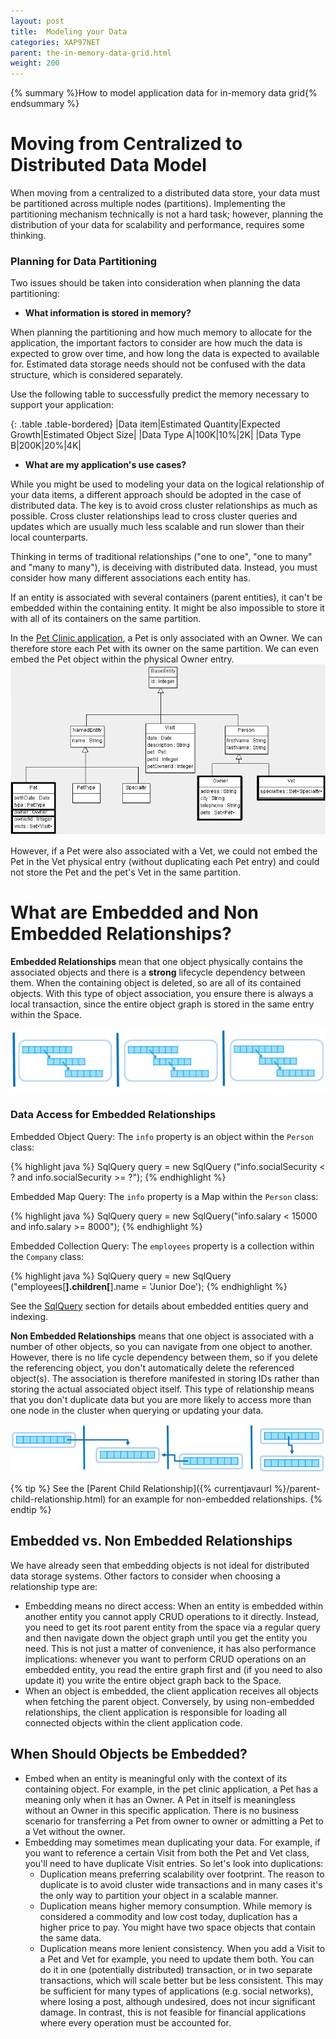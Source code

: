 ```yaml
---
layout: post
title:  Modeling your Data
categories: XAP97NET
parent: the-in-memory-data-grid.html
weight: 200
---
```


{% summary %}How to model application data for in-memory data grid{% endsummary %}

# Moving from Centralized to Distributed Data Model

When moving from a centralized to a distributed data store, your data must be partitioned across multiple nodes (partitions). Implementing the partitioning mechanism technically is not a hard task; however, planning the distribution of your data for scalability and performance, requires some thinking.

### Planning for Data Partitioning

Two issues should be taken into consideration when planning the data partitioning:

- **What information is stored in memory?**

When planning the partitioning and how much memory to allocate for the application, the important factors to consider are how much the data is expected to grow over time, and how long the data is expected to available for. Estimated data storage needs should not be confused with the data structure, which is considered separately.

Use the following table to successfully predict the memory necessary to support your application:

{: .table .table-bordered}
|Data item|Estimated Quantity|Expected Growth|Estimated Object Size|
|Data Type A|100K|10%|2K|
|Data Type B|200K|20%|4K|

- **What are my application's use cases?**

While you might be used to modeling your data on the logical relationship of your data items, a different approach should be adopted in the case of distributed data. The key is to avoid cross cluster relationships as much as possible. Cross cluster relationships lead to cross cluster queries and updates which are usually much less scalable and run slower than their local counterparts.

Thinking in terms of traditional relationships ("one to one", "one to many" and "many to many"), is deceiving with distributed data. Instead, you must consider how many different associations each entity has.

If an entity is associated with several containers (parent entities), it can't be embedded within the containing entity. It might be also impossible to store it with all of its containers on the same partition.

In the [Pet Clinic application](http://www.openspaces.org/display/DAE/GigaSpaces+PetClinic), a Pet is only associated with an Owner. We can therefore store each Pet with its owner on the same partition. We can even embed the Pet object within the physical Owner entry.
![petclinic_class_model.gif](/attachment_files/dotnet/petclinic_class_model.gif)

However, if a Pet were also associated with a Vet, we could not embed the Pet in the Vet physical entry (without duplicating each Pet entry) and could not store the Pet and the pet's Vet in the same partition.

# What are Embedded and Non Embedded Relationships?

**Embedded Relationships** mean that one object physically contains the associated objects and there is a **strong** lifecycle dependency between them. When the containing object is deleted, so are all of  its contained objects. With this type of object association, you ensure there is always a local transaction, since the entire object graph is stored in the same entry within the Space.

![model_embed.jpg](/attachment_files/dotnet/model_embed.jpg)

### Data Access for Embedded Relationships

Embedded Object Query: The `info` property is an object within the `Person` class:

{% highlight java %}
SqlQuery<Person> query = new SqlQuery<Person>
	("info.socialSecurity < ? and info.socialSecurity >= ?");
{% endhighlight %}

Embedded Map Query: The `info` property is a Map within the `Person` class:

{% highlight java %}
SqlQuery<Person> query =
new SqlQuery<Person>("info.salary < 15000 and info.salary >= 8000");
{% endhighlight %}

Embedded Collection Query: The `employees` property is a collection within the `Company` class:

{% highlight java %}
SqlQuery<Company> query =
	new SqlQuery<Company>
	("employees[**].children[**].name = 'Junior Doe');
{% endhighlight %}

See the [SqlQuery](./sqlquery.html) section for details about embedded entities query and indexing.

**Non Embedded Relationships** means that one object is associated with a number of other objects, so you can navigate from one object to another. However, there is no life cycle dependency between them, so if you delete the referencing object, you don't automatically delete the referenced object(s). The association is therefore manifested in storing IDs rather than storing the actual associated object itself. This type of relationship means that you don't duplicate data but you are more likely to access more than one node in the cluster when querying or updating your data.

![model_non_embed.jpg](/attachment_files/dotnet/model_non_embed.jpg)

{% tip %}
See the [Parent Child Relationship]({% currentjavaurl %}/parent-child-relationship.html) for an example for non-embedded relationships.
{% endtip %}

## Embedded vs. Non Embedded Relationships

We have already seen that embedding objects is not ideal for distributed data storage systems. Other factors to consider when choosing a relationship type are:

- Embedding means no direct access: When an entity is embedded within another entity you cannot apply CRUD operations to it directly. Instead, you need to get its root parent entity from the space via a regular query and then navigate down the object graph until you get the entity you need. This is not just a matter of convenience, it has also performance implications: whenever you want to perform CRUD operations on an embedded entity, you read the entire graph first and (if you need to also update it) you write the entire object graph back to the Space.
- When an object is embedded, the client application receives all objects when fetching the parent object. Conversely, by using non-embedded relationships, the client application is responsible for loading all connected objects within the client application code.

##  When Should Objects be Embedded?

- Embed when an entity is meaningful only with the context of its containing object. For example, in the pet clinic application, a Pet has a meaning only when it has an Owner. A Pet in itself is meaningless without an Owner in this specific application. There is no business scenario for transferring a Pet from owner to owner or admitting a Pet to a Vet without the owner.
- Embedding may sometimes mean duplicating your data. For example, if you want to reference a certain Visit from both the Pet and Vet class, you'll need to have duplicate Visit entries. So let's look into duplications:
    - Duplication means preferring scalability over footprint. The reason to duplicate is to avoid cluster wide transactions and in many cases it's the only way to partition your object in a scalable manner.
    - Duplication means higher memory consumption. While memory is considered a commodity and low cost today, duplication has a higher price to pay. You might have two space objects that contain the same data.
    - Duplication means more lenient consistency. When you add a Visit to a Pet and Vet for example, you need to update them both. You can do it in one (potentially distributed) transaction, or in two separate transactions, which will scale better but be less consistent. This may be sufficient for many types of applications (e.g. social networks), where losing a post, although undesired, does not incur significant damage. In contrast, this is not feasible for financial applications where every operation must be accounted for.
